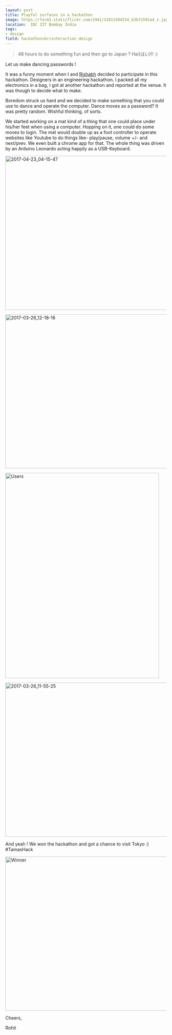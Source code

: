 ```yaml
---
layout: post
title: Playful surfaces in a hackathon 
image: https://farm3.staticflickr.com/2941/32811584234_b3bf1591a4_z.jpg
location:  IDC IIT Bombay India
tags:
- design
field: hackathon<br>interaction design
---
```


> 48 hours to do something fun and then go to Japan ? Hai(はい)!! :)

Let us make dancing passwords !

It was a funny moment when I and [Rishabh](https://www.facebook.com/rishabhmakes) decided to participate in this hackathon. Designers in an engineering hackathon. I packed all my electronics in a bag, I got at another hackathon and reported at the venue. It was though to decide what to make. 

Boredom struck us hard and we decided to make something that you could use to dance and operate the computer. Dance moves as a password? It was pretty random. Wishful thinking, of sorts.

We started working on a mat kind of a thing that one could place under his/her feet when using a computer. Hopping on it, one could do some moves to login. The mat would double up as a foot controller to operate websites like Youtube to do things like- play/pause, volume +/- and next/prev. We even built a chrome app for that. The whole thing was driven by an Arduino Leonardo acting happily as a  USB-Keyboard. 

<a data-flickr-embed="true"  href="https://www.flickr.com/photos/94411929@N06/33404978143/in/dateposted-public/" title="2017-04-23_04-15-47"><img src="https://farm5.staticflickr.com/4181/33404978143_fc90b5b632_z.jpg" width="640" height="480" alt="2017-04-23_04-15-47"></a><script async src="//embedr.flickr.com/assets/client-code.js" charset="utf-8"></script>  

<a data-flickr-embed="true"  href="https://www.flickr.com/photos/94411929@N06/33270723250/in/dateposted-public/" title="2017-03-26_12-18-16"><img src="https://farm3.staticflickr.com/2931/33270723250_23db8f2657_z.jpg" width="640" height="480" alt="2017-03-26_12-18-16"></a><script async src="//embedr.flickr.com/assets/client-code.js" charset="utf-8"></script>

<a data-flickr-embed="true"  href="https://www.flickr.com/photos/94411929@N06/32841106553/in/dateposted-public/" title="Users"><img src="https://farm3.staticflickr.com/2857/32841106553_2b79022ff2_z.jpg" width="480" height="640" alt="Users"></a><script async src="//embedr.flickr.com/assets/client-code.js" charset="utf-8"></script>

<a data-flickr-embed="true"  href="https://www.flickr.com/photos/94411929@N06/32811584234/in/dateposted-public/" title="2017-03-26_11-55-25"><img src="https://farm3.staticflickr.com/2941/32811584234_b3bf1591a4_z.jpg" width="640" height="480" alt="2017-03-26_11-55-25"></a><script async src="//embedr.flickr.com/assets/client-code.js" charset="utf-8"></script>

And yeah ! We won the hackathon and got a chance to visit Tokyo :)
#TamasHack

<a data-flickr-embed="true"  href="https://www.flickr.com/photos/94411929@N06/33831664520/in/dateposted-public/" title="Winner"><img src="https://farm3.staticflickr.com/2834/33831664520_aec56d5b59_z.jpg" width="640" height="480" alt="Winner"></a><script async src="//embedr.flickr.com/assets/client-code.js" charset="utf-8"></script>

Cheers,

Rohit


      
